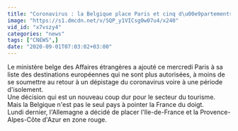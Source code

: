 ```yaml
---
title: "Coronavirus : la Belgique place Paris et cinq d\u00e9partements fran\u00e7ais en zone rouge"
image: "https://s1.dmcdn.net/v/SQP_y1VICsg0w07u4/x240"
vid_id: "x7vszy4"
categories: "news"
tags: ["CNEWS",]
date: "2020-09-01T07:03:02+03:00"
---
```

Le ministère belge des Affaires étrangères a ajouté ce mercredi Paris à sa liste des destinations européennes qui ne sont plus autorisées, à moins de se soumettre au retour à un dépistage du coronavirus voire à une période d'isolement.  <br>Une décision qui est un nouveau coup dur pour le secteur du tourisme. Mais la Belgique n'est pas le seul pays à pointer la France du doigt.   <br>Lundi dernier, l'Allemagne a décidé de placer l'Ile-de-France et la Provence-Alpes-Côte d'Azur en zone rouge.  <br>
